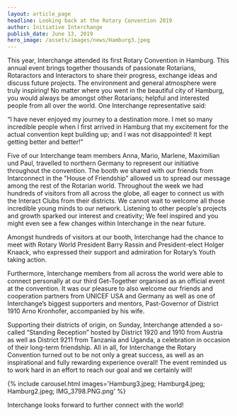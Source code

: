 ```yaml
---
layout: article_page
headline: Looking back at the Rotary Convention 2019
author: Initiative Interchange
publish_date: June 13, 2019
hero_image: /assets/images/news/Hamburg3.jpeg
---
```


This year, Interchange attended its first Rotary Convention in Hamburg. This annual event brings together thousands of passionate Rotarians, Rotaractors and Interactors to share their progress, exchange ideas and discuss future projects. The environment and general atmosphere were truly inspiring! No matter where you went in the beautiful city of Hamburg, you would always be amongst other Rotarians; helpful and interested people from all over the world. One Interchange representative said: 

“I have never enjoyed my journey to a destination more. I met so many incredible people when I first arrived in Hamburg that my excitement for the actual convention kept building up; and I was not disappointed! It kept getting better and better!”

Five of our Interchange team members Anna, Mario, Marlene, Maximilian und
Paul, travelled to northern Germany to represent our initiative throughout the convention. The booth we shared with our friends from Intarconnect in the "House of Friendship” allowed us to spread our message among the rest of the Rotarian world. Throughout the week we had hundreds of visitors from all across the globe, all eager to connect us with the Interact Clubs from their districts. We cannot wait to welcome all those incredible young minds to our network. Listening to other people's projects and growth sparked our interest and creativity; We feel inspired and you might even see a few changes within Interchange in the near future. 

Amongst hundreds of visitors at our booth, Interchange had the chance to meet with Rotary World President Barry Rassin and President-elect Holger Knaack, who expressed their support and admiration for Rotary’s Youth taking action.

Furthermore, Interchange members from all across the world were able to connect personally at our third Get-Together organised as an official event at the convention. It was our pleasure to also welcome our friends and cooperation partners from UNICEF USA and Germany as well as one of Interchange’s biggest supporters and mentors, Past-Governor of District 1910 Arno Kronhofer, accompanied by his wife.

Supporting their districts of origin, on Sunday, Interchange attended a so-called “Standing Reception” hosted by District 1920 and 1910 from Austria as well as District 9211 from Tanzania and Uganda, a celebration in occasion of their long-term friendship.
All in all, for Interchange the Rotary Convention turned out to be not only a great success, as well as an inspirational and fully rewarding experience overall! The event reminded us to work hard in an effort to reach our goal and we certainly will!

{% include carousel.html images='Hamburg3.jpeg; Hamburg4.jpeg; Hamburg2.jpeg; IMG_3798.PNG.png' %}

Interchange looks forward to further connect with the world!
